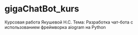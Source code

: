 # gigaChatBot_kurs

Курсовая работа Якушевой Н.С.
Тема: Разработка чат-бота с использованием фреймворка aiogram на Python 

